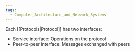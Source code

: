 ```yaml
---
tags:
  - Computer_Architecture_and_Network_Systems
---
```

Each [[Protocols|Protocol]] has two interfaces:
- Service interface: Operations on the protocol
- Peer-to-peer interface: Messages exchanged with peers